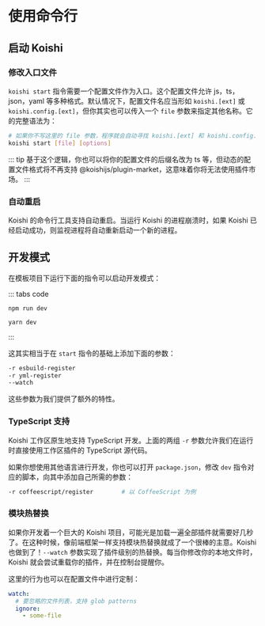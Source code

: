 # 使用命令行

## 启动 Koishi

### 修改入口文件

`koishi start` 指令需要一个配置文件作为入口。这个配置文件允许 js，ts，json，yaml 等多种格式。默认情况下，配置文件名应当形如 `koishi.[ext]` 或 `koishi.config.[ext]`，但你其实也可以传入一个 `file` 参数来指定其他名称。它的完整语法为：

```sh
# 如果你不写这里的 file 参数，程序就会自动寻找 koishi.[ext] 和 koishi.config.[ext] 文件
koishi start [file] [options]
```

::: tip
基于这个逻辑，你也可以将你的配置文件的后缀名改为 ts 等，但动态的配置文件格式将不再支持 @koishijs/plugin-market，这意味着你将无法使用插件市场。
:::

### 自动重启

Koishi 的命令行工具支持自动重启。当运行 Koishi 的进程崩溃时，如果 Koishi 已经启动成功，则监视进程将自动重新启动一个新的进程。

<!-- 同时，你也可以通过指令手动进行重启：

<chat-panel>
<chat-message nickname="Alice">exit -r</chat-message>
<chat-message nickname="Koishi">正在重启……</chat-message>
<chat-message nickname="Koishi">重启完成。</chat-message>
</chat-panel> -->

## 开发模式

在模板项目下运行下面的指令可以启动开发模式：

::: tabs code
```npm
npm run dev
```
```yarn
yarn dev
```
:::

这其实相当于在 `start` 指令的基础上添加下面的参数：

```sh
-r esbuild-register
-r yml-register
--watch
```

这些参数为我们提供了额外的特性。

### TypeScript 支持

Koishi 工作区原生地支持 TypeScript 开发。上面的两组 `-r` 参数允许我们在运行时直接使用工作区插件的 TypeScript 源代码。

如果你想使用其他语言进行开发，你也可以打开 `package.json`，修改 `dev` 指令对应的脚本，向其中添加自己所需的参数：

```sh
-r coffeescript/register        # 以 CoffeeScript 为例
```

### 模块热替换

如果你开发着一个巨大的 Koishi 项目，可能光是加载一遍全部插件就需要好几秒了。在这种时候，像前端框架一样支持模块热替换就成了一个很棒的主意。Koishi 也做到了！`--watch` 参数实现了插件级别的热替换。每当你修改你的本地文件时，Koishi 就会尝试重载你的插件，并在控制台提醒你。

这里的行为也可以在配置文件中进行定制：

```yaml title=koishi.yml
watch:
  # 要忽略的文件列表，支持 glob patterns
  ignore:
    - some-file
```

<!-- 此外，这个指令还支持一些额外的配置项：

- **--log-level:** 控制输出等级
- **--log-time:** 在日志中显示时间
- **--debug:** 最高等级输出的命名空间

与输出日志相关的选项请参见 [输出与日志](../service/logger.md) 一章。 -->

